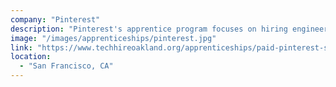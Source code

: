 ```yaml
---
company: "Pinterest"
description: "Pinterest's apprentice program focuses on hiring engineers from non-traditional backgrounds who are comfortable with basic programming principles."
image: "/images/apprenticeships/pinterest.jpg"
link: "https://www.techhireoakland.org/apprenticeships/paid-pinterest-software-apprenticeship"
location:
  - "San Francisco, CA"
---
```

